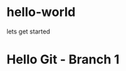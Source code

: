 # hello-world
lets get started
<html>
<head></head>
<body>
<h1> Hello Git - Branch 1 </h1>
</body>

</html>

